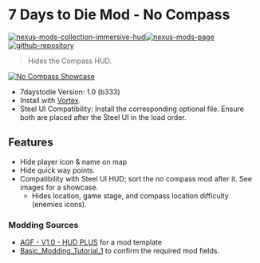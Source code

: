 # 7 Days to Die Mod - No Compass

[![nexus-mods-collection-immersive-hud](https://img.shields.io/badge/Nexus%20Mods%20Collection-Immersive%20HUD%20-orange?style=flat-square&logo=spinrilla)](https://next.nexusmods.com/7daystodie/collections/epfqzi)[![nexus-mods-page](https://img.shields.io/badge/Nexus%20Mod-No%20Compass%20-orange?style=flat-square&logo=spinrilla)](https://www.nexusmods.com/7daystodie/mods/5528) [![github-repository](https://img.shields.io/badge/GitHub-Repository-green?style=flat-square&logo=github)](https://github.com/rdok/7daystodie_mod_no_compass)

> Hides the Compass HUD.

[![No Compass Showcase](https://raw.githubusercontent.com/rdok/7daystodie_mod_no_compass/main/documentation/showcase_compatibility_with_steel_hud.gif)](https://www.nexusmods.com/7daystodie/mods/5528)

- 7daystodie Version: 1.0 (b333)
- Install with [Vortex](https://www.nexusmods.com/about/vortex/).
- Steel UI Compatibility: Install the corresponding optional file. Ensure both are placed after the Steel UI in the load order.

## Features
- Hide player icon & name on map
- Hide quick way points.
- Compatibility with Steel UI HUD; sort the no compass mod after it. See images for a showcase.
    - Hides location, game stage, and compass location difficulty (enemies icons).
 
### Modding Sources
- [AGF - V1.0 - HUD PLUS](https://www.nexusmods.com/7daystodie/mods/870) for a mod template
- [Basic_Modding_Tutorial_1](https://7daystodie.fandom.com/wiki/Basic_Modding_Tutorial_1) to confirm the required mod fields.
